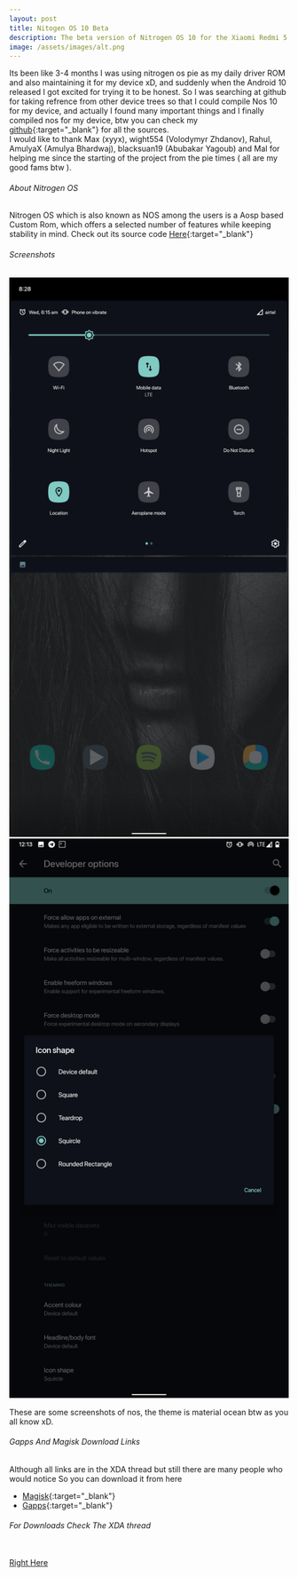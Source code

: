 ```yaml
---
layout: post
title: Nitogen OS 10 Beta
description: The beta version of Nitrogen OS 10 for the Xiaomi Redmi 5 Plus
image: /assets/images/alt.png
---
```


Its been like 3-4 months I was using nitrogen os pie as my daily driver ROM and also maintaining it for my device xD, and suddenly when the Android 10 released I got excited for trying it to be honest. So I was searching at github for taking refrence from other device trees so that I could compile Nos 10 for my device, and actually I found many important things and I finally compiled nos for my device, btw you can check my [github](https://github.com/PrateekPunetha){:target="_blank"}  for all the sources. <br>
I would like to thank Max (xyyx), wight554 (Volodymyr Zhdanov), Rahul, AmulyaX (Amulya Bhardwaj),  blacksuan19 (Abubakar Yagoub) and Mal  for helping me since the starting of the project from the pie times ( all are my good fams btw ).

###### About Nitrogen OS

Nitrogen OS which is also known as NOS among the users is a Aosp based Custom Rom, which offers a selected number of features while keeping stability in mind. Check out its source code [Here](https://github.com/nitrogen-project){:target="_blank"}
 
###### Screenshots

<div class="row 200%">
    <div class="6u 12u$(medium)">
    <img src="/assets/images/10qs.png">
    </div>
    <div class="6u 12u$(medium)">
    <img src="/assets/images/icon.png">
    </div>
</div>
 
These are some screenshots of nos, the theme is material ocean btw as you all know xD.

###### Gapps And Magisk Download Links

Although all links are in the XDA thread but still there are many people who would notice So you can download it from here

- [Magisk](https://github.com/topjohnwu/magisk_files/blob/canary/magisk-release.zip){:target="_blank"}
- [Gapps](https://sourceforge.net/projects/opengapps/files/arm64/test/open_gapps-arm64-10.0-nano-20190920-UNOFFICIAL.zip/download){:target="_blank"}


###### For Downloads Check The XDA thread  


<br>
<a href="https://forum.xda-developers.com/redmi-note-5/development/rom-nitrogenos-t3972303" class="button fit special">Right Here</a>
<br> <br><br>
